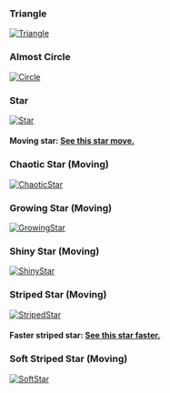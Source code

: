 ### Triangle
[![Triangle](Images/triangle.JPG)](1-triangle.html)

### Almost Circle
[![Circle](Images/almost-circle.JPG)](2-almost-circle.html)

### Star
[![Star](Images/star.JPG)](3-star.html)

#### Moving star: [See this star move.](Project-3/4-spinny-star.html)

### Chaotic Star (Moving)
[![ChaoticStar](Images/chaotic-star.JPG)](4.5.1-chaotic-star.html)

### Growing Star (Moving)
[![GrowingStar](Images/growing-star.JPG)](4.5.2-growing-star.html)

### Shiny Star (Moving)
[![ShinyStar](Images/shiny-star.JPG)](5.1-shiny-spinny-star.html)

### Striped Star (Moving)
[![StripedStar](Images/striped-star.JPG)](5.2-striped-spinny-star.html)
#### Faster striped star: [See this star faster.](Project-3/5.2.1-fast-striped-spinny-star.html)

### Soft Striped Star (Moving)
[![SoftStar](Images/soft-striped.JPG)](5.3-soft-striped-spinny-star.html)
